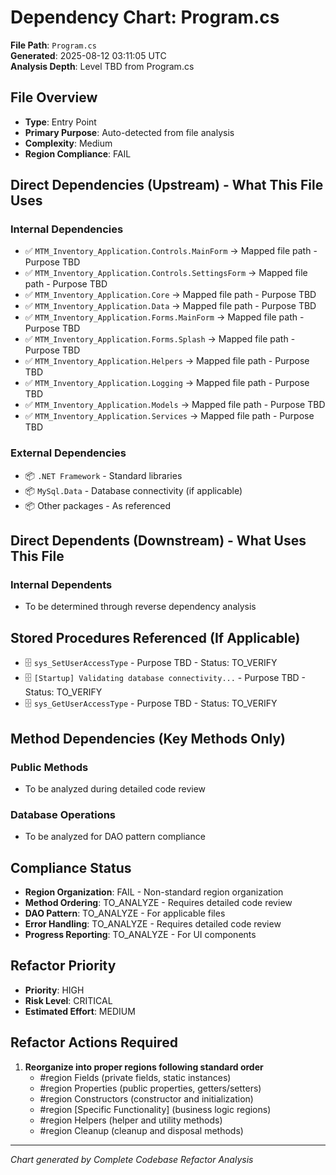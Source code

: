 # Dependency Chart: Program.cs

**File Path**: `Program.cs`  
**Generated**: 2025-08-12 03:11:05 UTC  
**Analysis Depth**: Level TBD from Program.cs  

## File Overview
- **Type**: Entry Point
- **Primary Purpose**: Auto-detected from file analysis
- **Complexity**: Medium
- **Region Compliance**: FAIL

## Direct Dependencies (Upstream) - What This File Uses
### Internal Dependencies
- ✅ `MTM_Inventory_Application.Controls.MainForm` → Mapped file path - Purpose TBD
- ✅ `MTM_Inventory_Application.Controls.SettingsForm` → Mapped file path - Purpose TBD
- ✅ `MTM_Inventory_Application.Core` → Mapped file path - Purpose TBD
- ✅ `MTM_Inventory_Application.Data` → Mapped file path - Purpose TBD
- ✅ `MTM_Inventory_Application.Forms.MainForm` → Mapped file path - Purpose TBD
- ✅ `MTM_Inventory_Application.Forms.Splash` → Mapped file path - Purpose TBD
- ✅ `MTM_Inventory_Application.Helpers` → Mapped file path - Purpose TBD
- ✅ `MTM_Inventory_Application.Logging` → Mapped file path - Purpose TBD
- ✅ `MTM_Inventory_Application.Models` → Mapped file path - Purpose TBD
- ✅ `MTM_Inventory_Application.Services` → Mapped file path - Purpose TBD

### External Dependencies
- 📦 `.NET Framework` - Standard libraries
- 📦 `MySql.Data` - Database connectivity (if applicable)
- 📦 Other packages - As referenced

## Direct Dependents (Downstream) - What Uses This File  
### Internal Dependents
- To be determined through reverse dependency analysis

## Stored Procedures Referenced (If Applicable)
- 🗄️ `sys_SetUserAccessType` - Purpose TBD - Status: TO_VERIFY
- 🗄️ `[Startup] Validating database connectivity...` - Purpose TBD - Status: TO_VERIFY
- 🗄️ `sys_GetUserAccessType` - Purpose TBD - Status: TO_VERIFY

## Method Dependencies (Key Methods Only)
### Public Methods
- To be analyzed during detailed code review

### Database Operations
- To be analyzed for DAO pattern compliance

## Compliance Status
- **Region Organization**: FAIL - Non-standard region organization
- **Method Ordering**: TO_ANALYZE - Requires detailed code review
- **DAO Pattern**: TO_ANALYZE - For applicable files
- **Error Handling**: TO_ANALYZE - Requires detailed code review
- **Progress Reporting**: TO_ANALYZE - For UI components

## Refactor Priority
- **Priority**: HIGH
- **Risk Level**: CRITICAL
- **Estimated Effort**: MEDIUM

## Refactor Actions Required
1. **Reorganize into proper regions following standard order**
   - #region Fields (private fields, static instances)
   - #region Properties (public properties, getters/setters)
   - #region Constructors (constructor and initialization)
   - #region [Specific Functionality] (business logic regions)
   - #region Helpers (helper and utility methods)
   - #region Cleanup (cleanup and disposal methods)

---
*Chart generated by Complete Codebase Refactor Analysis*